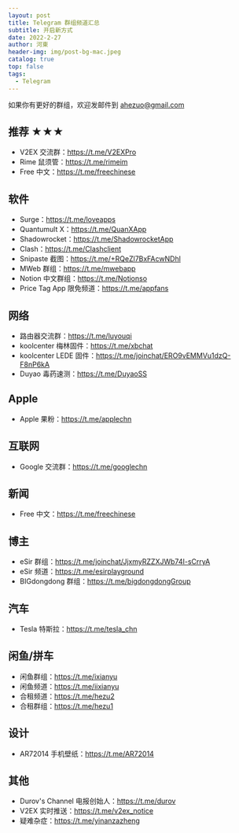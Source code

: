 ```yaml
---
layout: post
title: Telegram 群组频道汇总
subtitle: 开启新方式
date: 2022-2-27
author: 河東
header-img: img/post-bg-mac.jpeg
catalog: true
top: false
tags:
  - Telegram
---
```


如果你有更好的群组，欢迎发邮件到 <ahezuo@gmail.com>

## 推荐 ★★★
- V2EX 交流群：<https://t.me/V2EXPro>
- Rime 鼠须管：<https://t.me/rimeim>
- Free 中文：<https://t.me/freechinese>



## 软件
- Surge：<https://t.me/loveapps>
- Quantumult X：<https://t.me/QuanXApp>
- Shadowrocket：<https://t.me/ShadowrocketApp>
- Clash：<https://t.me/Clashclient>
- Snipaste 截图：<https://t.me/+RQeZl7BxFAcwNDhl>
- MWeb 群组：<https://t.me/mwebapp>
- Notion 中文群组：<https://t.me/Notionso>
- Price Tag App 限免频道：<https://t.me/appfans>


## 网络
- 路由器交流群：<https://t.me/luyouqi>
- koolcenter 梅林固件：<https://t.me/xbchat>
- koolcenter LEDE 固件：<https://t.me/joinchat/ERO9vEMMVu1dzQ-F8nP6kA>
- Duyao 毒药速测：<https://t.me/DuyaoSS>

## Apple
- Apple 果粉：<https://t.me/applechn>

## 互联网
- Google 交流群：<https://t.me/googlechn>

## 新闻
- Free 中文：<https://t.me/freechinese>

## 博主
- eSir 群组：<https://t.me/joinchat/JjxmyRZZXJWb74I-sCrryA>
- eSir 频道：<https://t.me/esirplayground>
- BIGdongdong 群组：<https://t.me/bigdongdongGroup>

## 汽车
- Tesla 特斯拉：<https://t.me/tesla_chn>

## 闲鱼/拼车
- 闲鱼群组：<https://t.me/ixianyu>
- 闲鱼频道：<https://t.me/iixianyu>
- 合租频道：<https://t.me/hezu2>
- 合租群组：<https://t.me/hezu1>

## 设计
- AR72014 手机壁纸：<https://t.me/AR72014>

## 其他
- Durov's Channel 电报创始人：<https://t.me/durov>
- V2EX 实时推送：<https://t.me/v2ex_notice>
- 疑难杂症：<https://t.me/yinanzazheng>
